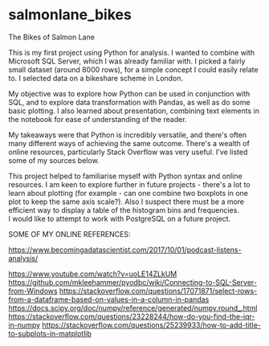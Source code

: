 # salmonlane_bikes
The Bikes of Salmon Lane

This is my first project using Python for analysis.
I wanted to combine with Microsoft SQL Server, which I was already familiar with.
I picked a fairly small dataset (around 8000 rows), for a simple concept I could easily relate to.
I selected data on a bikeshare scheme in London.

My objective was to explore how Python can be used in conjunction with SQL, and to explore data transformation with Pandas, as well as do some basic plotting.
I also learned about presentation, combining text elements in the notebook for ease of understanding of the reader.

My takeaways were that Python is incredibly versatile, and there's often many different ways of achieving the same outcome.
There's a wealth of online resources, particularly Stack Overflow was very useful.  I've listed some of my sources below.

This project helped to familiarise myself with Python syntax and online resources.  I am keen to explore further in future projects - there's a lot to learn about plotting (for example - can one combine two boxplots in one plot to keep the same axis scale?).  Also I suspect there must be a more efficient way to display a table of the histogram bins and frequencies.  
I would like to attempt to work with PostgreSQL on a future project.


SOME OF MY ONLINE REFERENCES:

https://www.becomingadatascientist.com/2017/10/01/podcast-listens-analysis/

https://www.youtube.com/watch?v=uoLE14ZLkUM
https://github.com/mkleehammer/pyodbc/wiki/Connecting-to-SQL-Server-from-Windows
https://stackoverflow.com/questions/17071871/select-rows-from-a-dataframe-based-on-values-in-a-column-in-pandas
https://docs.scipy.org/doc/numpy/reference/generated/numpy.round_.html
https://stackoverflow.com/questions/23228244/how-do-you-find-the-iqr-in-numpy
https://stackoverflow.com/questions/25239933/how-to-add-title-to-subplots-in-matplotlib
